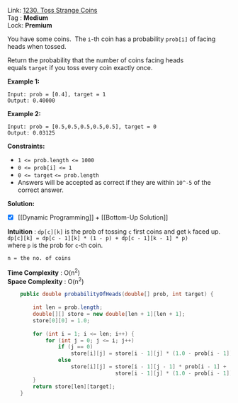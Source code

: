 Link: [1230. Toss Strange Coins](https://leetcode.com/problems/toss-strange-coins/) <br>
Tag : **Medium**<br>
Lock: **Premium**

You have some coins.  The `i`-th coin has a probability `prob[i]` of facing heads when tossed.

Return the probability that the number of coins facing heads equals `target` if you toss every coin exactly once.

**Example 1:**
```
Input: prob = [0.4], target = 1
Output: 0.40000
```

**Example 2:**
```
Input: prob = [0.5,0.5,0.5,0.5,0.5], target = 0
Output: 0.03125
```

**Constraints:**
-   `1 <= prob.length <= 1000`
-   `0 <= prob[i] <= 1`
-   `0 <= target` `<= prob.length`
-   Answers will be accepted as correct if they are within `10^-5` of the correct answer.

**Solution:**

- [x] [[Dynamic Programming]] + [[Bottom-Up Solution]]

**Intuition** :
`dp[c][k]` is the prob of tossing `c` first coins and get `k` faced up.  
`dp[c][k] = dp[c - 1][k] * (1 - p) + dp[c - 1][k - 1] * p)`  
where `p` is the prob for `c`-th coin.

```
n = the no. of coins
```
**Time Complexity** : O(n<sup>2</sup>)<br>
**Space Complexity** : O(n<sup>2</sup>)

```java
    public double probabilityOfHeads(double[] prob, int target) {
        
        int len = prob.length;
        double[][] store = new double[len + 1][len + 1];
        store[0][0] = 1.0;
        
        for (int i = 1; i <= len; i++) {
            for (int j = 0; j <= i; j++)
                if (j == 0)
                    store[i][j] = store[i - 1][j] * (1.0 - prob[i - 1]);
                else 
                    store[i][j] = store[i - 1][j - 1] * prob[i - 1] + 
                                  store[i - 1][j] * (1.0 - prob[i - 1]);
        }
        return store[len][target];
    }
```



